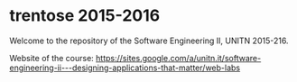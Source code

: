 # trentose 2015-2016

Welcome to the repository of the Software Engineering II, UNITN 2015-216. 

Website of the course: 
https://sites.google.com/a/unitn.it/software-engineering-ii---designing-applications-that-matter/web-labs
